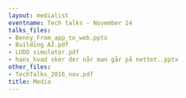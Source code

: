 ```yaml
---
layout: medialist
eventname: Tech talks - November 24
talks_files:
- Benny_From_app_to_web.pptx
- Building AI.pdf
- LUDO simulator.pdf
- hans_hvad sker der når man går på nettet..pptx
other_files:
- TechTalks_2016_nov.pdf
title: Media
---
```

